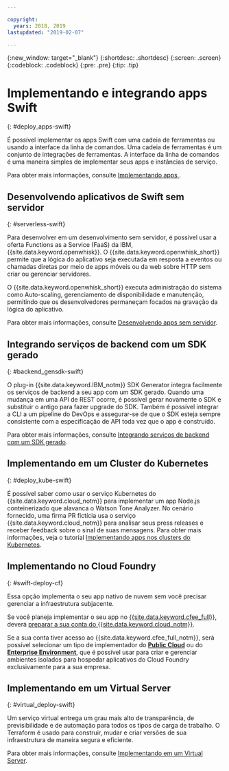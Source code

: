 ```yaml
---

copyright:
  years: 2018, 2019
lastupdated: "2019-02-07"

---
```


{:new_window: target="_blank"}
{:shortdesc: .shortdesc}
{:screen: .screen}
{:codeblock: .codeblock}
{:pre: .pre}
{:tip: .tip}

# Implementando e integrando apps Swift
{: #deploy_apps-swift}

É possível implementar os apps Swift com uma cadeia de ferramentas ou usando a interface da linha de comandos. Uma cadeia de ferramentas é um conjunto de integrações de ferramentas. A interface da linha de comandos é uma maneira simples de implementar seus apps e instâncias de serviço.

Para obter mais informações, consulte  [ Implementando apps ](/docs/apps/dep-app-tool.html#deploying-apps).

## Desenvolvendo aplicativos de Swift sem servidor
{: #serverless-swift}

Para desenvolver em um desenvolvimento sem servidor, é possível usar a oferta Functions as a Service (FaaS) da IBM, {{site.data.keyword.openwhisk}}. O {{site.data.keyword.openwhisk_short}} permite que a lógica do aplicativo seja executada em resposta a eventos ou chamadas diretas por meio de apps móveis ou da web sobre HTTP sem criar ou gerenciar servidores.

O {{site.data.keyword.openwhisk_short}} executa administração do sistema como Auto-scaling, gerenciamento de disponibilidade e manutenção, permitindo que os desenvolvedores permaneçam focados na gravação da lógica do aplicativo.

Para obter mais informações, consulte [Desenvolvendo apps sem servidor](/docs/apps/deploying/functions.html#serverless).

## Integrando serviços de backend com um SDK gerado
{: #backend_gensdk-swift}

O plug-in {{site.data.keyword.IBM_notm}} SDK Generator integra facilmente os serviços de backend a seu app com um SDK gerado. Quando uma mudança em uma API de REST ocorre, é possível gerar novamente o SDK e substituir o antigo para fazer upgrade do SDK. Também é possível integrar a CLI a um pipeline do DevOps e assegurar-se de que o SDK esteja
sempre consistente com a especificação de API toda vez que o app é construído.

Para obter mais informações, consulte [Integrando serviços de backend com um SDK gerado](/docs/swift/backend/cli_sdkgen.html#sdk-cli).

## Implementando em um Cluster do Kubernetes
{: #deploy_kube-swift}

É possível saber como usar o serviço Kubernetes do {{site.data.keyword.cloud_notm}} para implementar um app Node.js conteinerizado que alavanca o Watson Tone Analyzer. No cenário fornecido, uma firma PR fictícia usa o serviço {{site.data.keyword.cloud_notm}} para analisar seus press releases e receber feedback sobre o sinal de suas mensagens. Para obter mais informações, veja o tutorial [Implementando apps nos
clusters do Kubernetes](/docs/containers/cs_tutorials_apps.html#cs_apps_tutorial).

## Implementando no Cloud Foundry
{: #swift-deploy-cf}

Essa opção implementa o seu app nativo de nuvem sem você precisar gerenciar a infraestrutura subjacente.

Se você planeja implementar o seu app no [{{site.data.keyword.cfee_full}}](/docs/cloud-foundry/index.html#about), deverá [preparar a sua conta do {{site.data.keyword.cloud_notm}}](/docs/cloud-foundry/prepare-account.html#prepare).

Se a sua conta tiver acesso ao {{site.data.keyword.cfee_full_notm}}, será possível selecionar um tipo de implementador do **[Public Cloud](/docs/cloud-foundry-public/about-cf.html#about-cf)** ou do **[Enterprise Environment](/docs/cloud-foundry-public/cfee.html#cfee)**, que é possível usar para criar e gerenciar ambientes isolados para hospedar aplicativos do Cloud Foundry exclusivamente para a sua empresa.

## Implementando em um Virtual Server
{: #virtual_deploy-swift}

Um serviço virtual entrega um grau mais alto de transparência, de previsibilidade e de automação para todos os tipos de carga de trabalho. O Terraform é usado para construir, mudar e criar versões de sua infraestrutura de maneira segura e eficiente.

Para obter mais informações, consulte [Implementando em um Virtual Server](/docs/apps/vsi-deploy.html#vsi-deploy).
